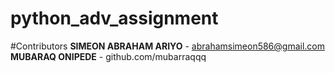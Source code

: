 # python_adv_assignment
#Contributors
**SIMEON ABRAHAM ARIYO** - [abrahamsimeon586@gmail.com](mailto:abrahamsimeon586@gmail.com)
**MUBARAQ ONIPEDE** - github.com/mubarraqqq
